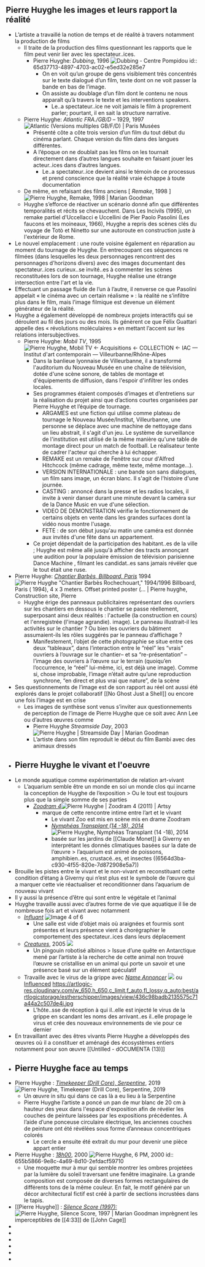 ## Pierre Huyghe les images et leurs rapport la réalité
- L’artiste a travaillé la notion de temps et de réalité à travers notamment la production de films
	- Il traite de la production des films questionnant les rapports que le film peut venir lier avec les spectateur..ices.
		- Pierre Huyghe: *Dubbing*, 1996 ![Dubbing - Centre Pompidou](https://www.centrepompidou.fr/media/picture/7b/c1/7bc143465861ac35123544f217b7563a/thumb_large.jpg)
		  id:: 65d37713-4897-4703-ac02-e5ed32e285e7
			- On en voit qu’un groupe de gens visiblement très concentrés sur le texte dialogué d’un film, texte dont on ne voit passer la bande en bas de l’image.
			- On assiste au doublage d’un film dont le contenu ne nous apparaît qu’à travers le texte et les interventions speakers.
				- Le..a spectateur..ice ne voit jamais le film à proprement parler; pourtant, il en sait la structure narrative.
	- Pierre Huyghe: *Atlantic FRA./GB/D* – 1929, 1997 ![Atlantic (Versions multiples GB/F/D) | Paris Musées](https://www.parismuseescollections.paris.fr/sites/default/files/styles/pm_notice/public/atoms/images/MAM/3c04193.jpg?itok=lL71k98M)
		- Présenté côte a côte trois version d’un film du tout début du cinéma parlant. Chaque version du film dans des langues différentes.
		- A l’époque on ne doublait pas les films on les tournait directement dans d’autres langues souhaite en faisant jouer les acteur..ices dans d’autres langues.
			- Le..a spectateur..ice devient ainsi le témoin de ce processus et prend conscience que la réalité vraie échappe à toute documentation
	- De même, en refaisant des films anciens [ *Remake*, 1998 ] ![Pierre Huyghe, Remake, 1998 | Marian Goodman](https://artlogic-res.cloudinary.com/w_1680,h_1680,c_limit,f_auto,fl_lossy,q_auto/artlogicstorage/mariangoodman/images/view/c23f3cfacf16ab38541f0844fba20de4j.jpg)
	- Huyghe s’efforce de réactiver un scénario donné afin que différentes temporalités et récits se chevauchent. Dans Les lncivils (1995), un remake partiel d'Uccellacci e Uccellini de Pier Paolo Pasolini (Les faucons et les moineaux, 1966), Huyghe a repris des scènes clés du voyage de Totò et Ninetto sur une autoroute en construction juste à l'extérieur de Rome.
- Le nouvel emplacement : une route voisine également en réparation au moment du tournage de Huyghe. En entrecoupant ces séquences re filmées (dans lesquelles les deux personnages rencontrent des personnages d'horizons divers) avec des images documentant des spectateur..ices curieux..se invité..es à commenter les scènes reconstituées lors de son tournage, Huyghe réalise une étrange intersection entre l'art et la vie.
- Effectuant un passage fluide de l’un à l’autre, il renverse ce que Pasolini appelait « le cinéma avec un certain réalisme » : la réalité ne s’infiltre plus dans le film, mais l’image filmique est devenue un élément générateur de la réalité.
- Huyghe a également développé de nombreux projets interactifs qui se déroulent au fil des jours ou des mois. Ils génèrent ce que Félix Guattari appelle des « révolutions moléculaires » en mettant l’accent sur les relations intersubjectives.
	- Pierre Huyghe: *Mobil TV*, 1995 ![Pierre Huyghe, Mobil TV ← Acquisitions ← COLLECTION ← IAC — Institut d'art  contemporain — Villeurbanne/Rhône-Alpes](https://i-ac.eu/img/thumbs_cache/720x540_mobil_tv.jpg)
		- Dans la banlieue lyonnaise de Villeurbanne, il a transformé l'auditorium du Nouveau Musée en une chaîne de télévision, dotée d'une scène sonore, de tables de montage et d'équipements de diffusion, dans l'espoir d'infiltrer les ondes locales.
		- Ses programmes étaient composés d’images et d’entretiens sur la réalisation du projet ainsi que d’actions courtes organisées par Pierre Huyghe et l’équipe de tournage.
			- ARGAMES est une fiction qui utilise comme plateau de tournage le Nouveau Musée/Institut, Villeurbanne, une personne se déplace avec une machine de nettoyage dans un lieu abstrait, il s'agit d'un jeu. Le système de surveillance de l'institution est utilisé de la même manière qu'une table de montage direct pour un match de football. Le réalisateur tente de cadrer l'acteur qui cherche à lui échapper.
			- REMAKE est un remake de Fenêtre sur cour d'Alfred Hitchcock (même cadrage, même texte, même montage...).
			- VERSION INTERNATIONALE : une bande son sans dialogues, un film sans image, un écran blanc. Il s'agit de l'histoire d'une journée.
			- CASTING : annoncé dans la presse et les radios locales, il invite à venir danser durant une minute devant la caméra sur de la Dance Music en vue d'une sélection.
			- VIDEO DE DEMONSTRATION vérifie le fonctionnement de certains objets en vente dans les grandes surfaces dont la vidéo nous montre l'usage.
			- FETE : de son début jusqu'au matin une caméra est donnée aux invités d'une fête dans un appartement.
		- Ce projet dépendait de la participation des habitant..es de la ville ; Huyghe est même allé jusqu'à afficher des tracts annonçant une audition pour la populaire émission de télévision parisienne Dance Machine , filmant les candidat..es sans jamais révéler que le tout était une ruse.
- Pierre Huyghe: [*Chantier Barbès, Billboard, Paris*](http://icons.canalblog.com/archives/2008/10/10/10904238.html) 1994 ![Pierre Huyghe "Chantier Barbès Rochechouart," 1994/1996 Billboard, Paris ( 1994), 4 x 3 meters. Offset printed poster (… | Pierre huyghe, Construction  site, Pierre](https://i.pinimg.com/564x/1e/0a/cb/1e0acbd747d9334425cd38996b62eec1.jpg)
	- Huyghe érige des panneaux publicitaires représentant des ouvriers sur les chantiers en dessous le chantier se passe réellement, superposant ainsi deux réalités : l'actuelle (la construction en cours) et l'enregistrée (l'image agrandie). image). Le panneau illustrait-il les activités sur le chantier ? Ou bien les ouvriers du bâtiment assumaient-ils les rôles suggérés par le panneau d’affichage ?
		- Manifestement, l’objet de cette photographie se situe entre ces deux “tableaux”, dans l’interaction entre le “réel” les “vrais” ouvriers à l’ouvrage sur le chantier– et sa “re-présentation” –l’image des ouvriers à l’œuvre sur le terrain (quoiqu’en l’occurrence, le “réel” lui-même, ici, est déjà une image). Comme si, chose improbable, l’image n’était autre qu’une reproduction synchrone, “en direct et plus vrai que nature”, de la scène
- Ses questionnements de l’image est de son rapport au réel ont aussi été explorés dans le projet collaboratif [[No Ghost Just a Shell]] ou encore une fois l’image est en crise
	- Les images de synthèse sont venus s’inviter aux questionnements de perception de l’image de Pierre Huyghe que ce soit avec Ann Lee ou d’autres œuvres comme
		- Pierre Huyghe *Streamside Day*, 2003 ![Pierre Huyghe | Streamside Day | Marian Goodman](https://artlogic-res.cloudinary.com/w_800,c_limit,f_auto,fl_lossy,q_auto/ws-mariangoodman/usr/exhibitions/images/238/9125a-image-9-.jpg)
		- L’artiste dans son film reproduit le début du film Bambi avec des animaux dressés
- ## Pierre Huyghe le vivant et l'oeuvre
- Le monde aquatique comme expérimentation de relation art-vivant
	- L’aquarium semble être un monde en soi un monde clos qui incarne la conception de Huyghe de l’exposition > Ou le tout est toujours plus que la simple somme de ses parties
		- [*Zoodram 4*](https://www.artsy.net/artwork/pierre-huyghe-zoodram-4)![Pierre Huyghe | Zoodram 4 (2011) | Artsy](https://d7hftxdivxxvm.cloudfront.net/?height=533&quality=85&resize_to=fit&src=https%3A%2F%2Fd32dm0rphc51dk.cloudfront.net%2FzLmC0ZNRtMU2bKrSKo5hlQ%2Fnormalized.jpg&width=800)
			- marque de cette rencontre intime entre l’art et le vivant
				- Le vivant Zoo est mis en scène mis en drame Zoodram
				- <a name="popup_region copie 1"></a>[*Nymphéas Transplant (14 -18), 2014*](https://www.estherschipper.com/artists/41-pierre-huyghe/works/9837/) ![Pierre Huyghe, Nymphéas Transplant (14 -18), 2014](https://artlogic-res.cloudinary.com/w_650,h_650,c_limit,f_auto,fl_lossy,q_auto:best/artlogicstorage/estherschipper/images/view/7bed0e8a397e7e8da8dfb9aec2bbd22aj.jpg)
				- basée sur les jardins de [[Claude Monet]] à Giverny en interprétant les donnés climatiques basées sur la date de l’œuvre > l’aquarium est animé de poissons, amphibien..es, crustacé..es, et insectes ((6564d3ba-c930-4f55-820e-7d872908e5a7))
- Brouille les pistes entre le vivant et le non-vivant en reconstituant cette condition d’étang à Giverny qui n’est plus est le symbole de l’œuvre qui a marquer cette vie réactualiser et reconditionner dans l’aquarium de nouveau vivant
- Il y aussi la présence d’être qui sont entre le végétale et l’animal
- Huyghe travaille aussi avec d’autres forme de  vie que aquatique il lie de nombreuse fois art et vivant avec notamment
	- [*Influant*](https://www.contemporaryartlibrary.org/project/pierre-huyghe-at-esther-schipper-berlin-6888) ![Image 4 of 6](https://cdn.contemporaryartlibrary.org/store/image/58594/imagefile/caq_thumb-e9e5cafcd42a51280fa2d200d859d046.jpg)
		- Une salle est vide d’objet mais où araignées et fourmis sont présentes et leurs présence vient à chorégraphier le comportement des spectateur..ices dans leurs déplacement
	- [*Creatures*](https://www.espacelouisvuittontokyo.com/en/past/pierre/detail), 2005 ![](https://www.espacelouisvuittontokyo.com/assets/wp-assets/images/pierre/artworks/9961-v2-PierreHyugues-LV_JSouteyrat.jpg)
		- Un pingouin robotisé albinos > Issue d’une quête en Antarctique mené par l’artiste à la recherche de cette animal non trouvé l’œuvre se cristallise en un animal qui porte un savoir et une présence basé sur un élément spéculatif
	- Travaille avec le virus de la grippe avec [*Name Annoncer*](https://mcachicago.org/collection/items/pierre-huyghe/3777-name-announcer) ![](https://media.mcachicago.org/performance/pierre-huyghe/801789.preview.webp) ou [Influenced](https://www.estherschipper.com/artists/41-pierre-huyghe/works/7137-pierre-huyghe-influenced-2011/) https://artlogic-res.cloudinary.com/w_650,h_650,c_limit,f_auto,fl_lossy,q_auto:best/artlogicstorage/estherschipper/images/view/436c98badb2135575c71a44a2c507de4j.jpg
		- L’hôte..sse de réception à qui il..elle est injecté le virus de la grippe en scandant les noms des arrivant..es il..elle propage le virus et crée des nouveaux environnements de vie pour ce dernier
- En travaillant avec des êtres vivants Pierre Huyghe a développés des œuvres où il a constituer et aménagé des écosystèmes entiers notamment pour son œuvre [[Untilled - dOCUMENTA (13)]]
- ## Pierre Huyghe face au temps
- Pierre Huyghe : [*Timekeeper (Drill Core), Serpentine*](https://www.estherschipper.com/artists/41-pierre-huyghe/works/19973/), 2019 ![Pierre Huyghe, Timekeeper (Drill Core), Serpentine, 2019](https://artlogic-res.cloudinary.com/w_650,h_650,c_limit,f_auto,fl_lossy,q_auto:best/artlogicstorage/estherschipper/images/view/190b42762364b2e94e240811c9ababaaj.jpg)
	- Un œuvre in situ qui dans ce cas là a eu lieu à la Serpentine
	- Pierre Huyghe l’artiste a poncé un pan de mur blanc de 20 cm à hauteur des yeux dans l'espace d'exposition afin de révéler les couches de peinture laissées par les expositions précédentes. À l’aide d’une ponceuse circulaire électrique, les anciennes couches de peinture ont été révélées sous forme d’anneaux concentriques colorés
		- Le cercle a ensuite été extrait du mur pour devenir une pièce appart entier
- Pierre Huyghe : [*18h00*](https://www.estherschipper.com/artists/41-pierre-huyghe/works/3057-pierre-huyghe-6-pm-2000/), 2000 ![Pierre Huyghe, 6 PM, 2000](https://artlogic-res.cloudinary.com/w_650,h_650,c_limit,f_auto,fl_lossy,q_auto:best/artlogicstorage/estherschipper/images/view/955abc47afe0d7197109b36de76b4a7dj.jpg)
  id:: 655b5866-9e8c-4a69-8d10-2efdacf59710
	- Une moquette mur à mur qui semble montrer les ombres projetées par la lumière du soleil traversant une fenêtre imaginaire. La grande composition est composée de diverses formes rectangulaires de différents tons de la même couleur. En fait, le motif généré par un décor architectural fictif est créé à partir de sections incrustées dans le tapis.
- [[Pierre Huyghe]] : [*Silence Score (1997):*](https://www.artsy.net/artwork/pierre-huyghe-silent-score) ![Pierre Huyghe, Silence Score, 1997 | Marian Goodman](https://artlogic-res.cloudinary.com/w_1680,h_1680,c_limit,f_auto,fl_lossy,q_auto/artlogicstorage/mariangoodman/images/view/86e66a5e88e2148d4cc741ff1757718ej.jpg) imprègnent les imperceptibles de [[4:33]] de [[John Cage]]
-
-
-
-
-
-